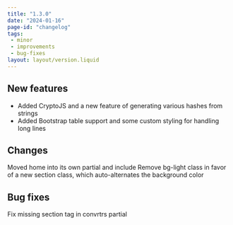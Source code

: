 ```yaml
---
title: "1.3.0"
date: "2024-01-16"
page-id: "changelog"
tags: 
 - minor
 - improvements
 - bug-fixes
layout: layout/version.liquid
---
```

## New features
- Added CryptoJS and a new feature of generating various hashes from strings
- Added Bootstrap table support and some custom styling for handling long lines

## Changes
Moved home into its own partial and include
Remove bg-light class in favor of a new section class, which auto-alternates the background color

## Bug fixes
Fix missing section tag in convrtrs partial